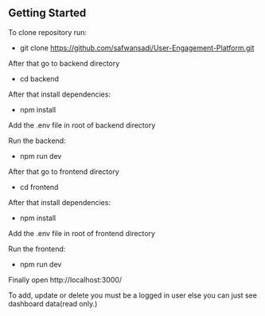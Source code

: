 ## Getting Started

To clone repository run:  
- git clone https://github.com/safwansadi/User-Engagement-Platform.git

After that go to backend directory
- cd backend

After that install dependencies:
- npm install

Add the .env file in root of backend directory

Run the backend:
- npm run dev

After that go to frontend directory 
- cd frontend

After that install dependencies:
- npm install

Add the .env file in root of frontend directory

Run the frontend:
- npm run dev

Finally open http://localhost:3000/

To add, update or delete you must be a logged in user else you can just see dashboard data(read only.)



